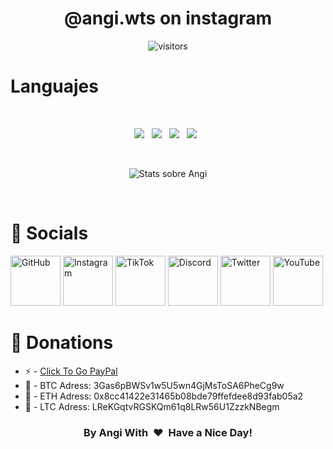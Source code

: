 <p>
  <h1 align="center"><b>@angi.wts on instagram</b></h1>
</p>

<p align="center">
    <img align="center" alt="visitors" src="https://gpvc.arturio.dev/SoyAngi" />
</p>

# Languajes
<br>
<p align='center'>
  <img src="https://img.shields.io/badge/python%20-%23e34f26.svg?&style=for-the-badge&logo=python&logoColor=white" />&nbsp;&nbsp;
  <img src="https://img.shields.io/badge/javascript%20-%23F7DF1E.svg?&style=for-the-badge&logo=javascript&logoColor=white" />&nbsp;&nbsp;
  <img src="https://img.shields.io/badge/html5%20-%23e34f26.svg?&style=for-the-badge&logo=html5&logoColor=white" />&nbsp;&nbsp;
  <img src="https://img.shields.io/badge/css3%20-%231572B6.svg?&style=for-the-badge&logo=css3&logoColor=white" />&nbsp;&nbsp;
</p>

<br>

<p align='center'>
  <img align="center" src="https://github-readme-stats.vercel.app/api?username=SoyAngi&show_icons=true&title_color=fff&icon_color=79ff97&text_color=efefef&bg_color=24292e" alt="Stats sobre Angi">
</p>

<br>

# 💛 Socials

[<img src='https://cdn.jsdelivr.net/npm/simple-icons@3.0.1/icons/github.svg' alt='GitHub' height='80'>](https://github.com/YoSoyAngi/)  [<img src='https://cdn.jsdelivr.net/npm/simple-icons@3.0.1/icons/instagram.svg' alt='Instagram' height='80'>](https://www.instagram.com/yosoyangidev/)  [<img
src='https://cdn.jsdelivr.net/npm/simple-icons@3.0.1/icons/tiktok.svg' alt='TikTok' height='80'>](https://www.tiktok.com/@angitools_?lang=es)  [<img 
src='https://cdn.jsdelivr.net/npm/simple-icons@3.0.1/icons/discord.svg' alt='Discord' height='80'>](https://discord.gg/gen/)  [<img 
src='https://cdn.jsdelivr.net/npm/simple-icons@3.0.1/icons/twitter.svg' alt='Twitter' height='80'>](https://twitter.com/soyaangi)  [<img src='https://cdn.jsdelivr.net/npm/simple-icons@3.0.1/icons/youtube.svg' alt='YouTube' height='80'>](https://www.youtube.com/c/YoSoyAngiツ)  


# 💛 Donations

- ⚡ - [Click To Go PayPal](https://www.paypal.com/paypalme/gfxyosoyangi)
- 🔐 - BTC Adress: 3Gas6pBWSv1w5U5wn4GjMsToSA6PheCg9w
- 🔐 - ETH Adress: 0x8cc41422e31465b08bde79ffefdee8d93fab05a2
- 🔐 - LTC Adress: LReKGqtvRGSKQm61q8LRw56U1ZzzkNBegm

<div align="center">
<h3 align="center">By Angi With &nbsp;❤️&nbsp; Have a Nice Day!</h3>

